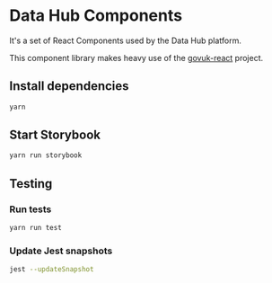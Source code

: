 # Data Hub Components

It's a set of React Components used by the Data Hub platform.

This component library makes heavy use of the [govuk-react](https://github.com/govuk-react/govuk-react) project.

## Install dependencies

```bash
yarn
```

## Start Storybook

```bash
yarn run storybook
```

## Testing

### Run tests

```bash
yarn run test
```

### Update Jest snapshots

```bash
jest --updateSnapshot
```
